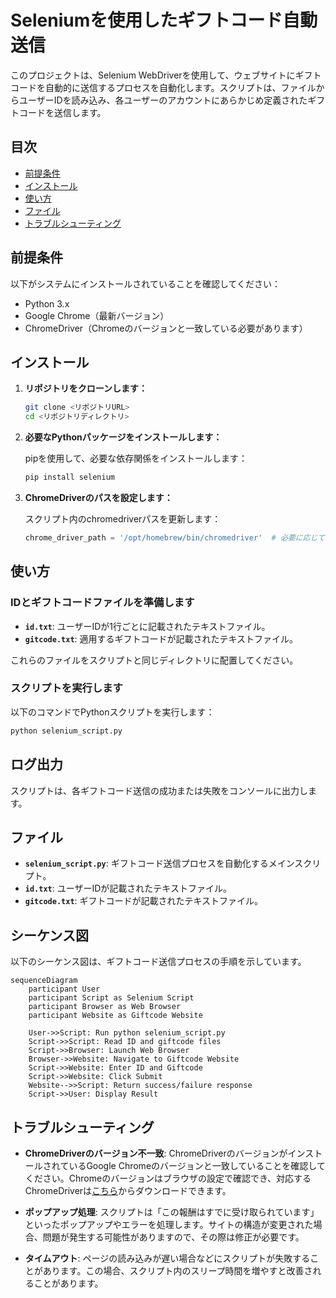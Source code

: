 # Seleniumを使用したギフトコード自動送信

このプロジェクトは、Selenium WebDriverを使用して、ウェブサイトにギフトコードを自動的に送信するプロセスを自動化します。スクリプトは、ファイルからユーザーIDを読み込み、各ユーザーのアカウントにあらかじめ定義されたギフトコードを送信します。

## 目次
- [前提条件](#前提条件)
- [インストール](#インストール)
- [使い方](#使い方)
- [ファイル](#ファイル)
- [トラブルシューティング](#トラブルシューティング)

## 前提条件

以下がシステムにインストールされていることを確認してください：

- Python 3.x
- Google Chrome（最新バージョン）
- ChromeDriver（Chromeのバージョンと一致している必要があります）

## インストール

1. **リポジトリをクローンします：**

   ```bash
   git clone <リポジトリURL>
   cd <リポジトリディレクトリ>
   ```

2. **必要なPythonパッケージをインストールします：**

    pipを使用して、必要な依存関係をインストールします：
    ```bash
    pip install selenium
    ```

3. **ChromeDriverのパスを設定します：**

    スクリプト内のchromedriverパスを更新します：
    ```python
    chrome_driver_path = '/opt/homebrew/bin/chromedriver'  # 必要に応じてこのパスを更新してください
    ```

## 使い方

### IDとギフトコードファイルを準備します

- **`id.txt`**: ユーザーIDが1行ごとに記載されたテキストファイル。
- **`gitcode.txt`**: 適用するギフトコードが記載されたテキストファイル。

これらのファイルをスクリプトと同じディレクトリに配置してください。

### スクリプトを実行します

以下のコマンドでPythonスクリプトを実行します：

```bash
python selenium_script.py
```

## ログ出力

スクリプトは、各ギフトコード送信の成功または失敗をコンソールに出力します。

## ファイル

- **`selenium_script.py`**: ギフトコード送信プロセスを自動化するメインスクリプト。
- **`id.txt`**: ユーザーIDが記載されたテキストファイル。
- **`gitcode.txt`**: ギフトコードが記載されたテキストファイル。

## シーケンス図

以下のシーケンス図は、ギフトコード送信プロセスの手順を示しています。

```mermaid
sequenceDiagram
    participant User
    participant Script as Selenium Script
    participant Browser as Web Browser
    participant Website as Giftcode Website

    User->>Script: Run python selenium_script.py
    Script->>Script: Read ID and giftcode files
    Script->>Browser: Launch Web Browser
    Browser->>Website: Navigate to Giftcode Website
    Script->>Website: Enter ID and Giftcode
    Script->>Website: Click Submit
    Website-->>Script: Return success/failure response
    Script->>User: Display Result
```

## トラブルシューティング

- **ChromeDriverのバージョン不一致**: ChromeDriverのバージョンがインストールされているGoogle Chromeのバージョンと一致していることを確認してください。Chromeのバージョンはブラウザの設定で確認でき、対応するChromeDriverは[こちら](https://sites.google.com/chromium.org/driver/)からダウンロードできます。

- **ポップアップ処理**: スクリプトは「この報酬はすでに受け取られています」といったポップアップやエラーを処理します。サイトの構造が変更された場合、問題が発生する可能性がありますので、その際は修正が必要です。

- **タイムアウト**: ページの読み込みが遅い場合などにスクリプトが失敗することがあります。この場合、スクリプト内のスリープ時間を増やすと改善されることがあります。
